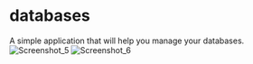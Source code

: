 # databases
A simple application that will help you manage your databases.
![Screenshot_5](https://user-images.githubusercontent.com/102466617/211558297-71f9a2e2-46b8-40fc-ad29-2fdeca706236.png)
![Screenshot_6](https://user-images.githubusercontent.com/102466617/211558290-d4335877-0c43-4ce9-ab7c-6a19a68a8826.png)

